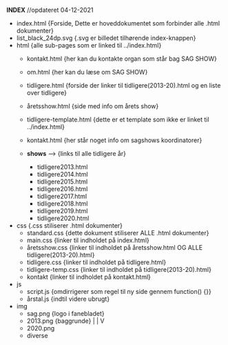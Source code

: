 **INDEX** //opdateret 04-12-2021

- index.html                    {Forside, Dette er hoveddokumentet som forbinder alle .html dokumenter}
- list_black_24dp.svg           {.svg er billedet tilhørende index-knappen}
- html                          {alle sub-pages som er linked til ../index.html}
    - kontakt.html              {her kan du kontakte organ som står bag SAG SHOW}
    - om.html                   {her kan du læse om SAG SHOW}
    - tidligere.html            {forside der linker til tidligere(2013-20).html og en liste over tidligere}
    - åretsshow.html            {side med info om årets show}
    - tidligere-template.html   {dette er et template som ikke er linket til ../index.html}
    - kontakt.html              {her står noget info om sagshows koordinatorer}

    - **shows** -->             {links til alle tidligere år}
        - tidligere2013.html
        - tidligere2014.html
        - tidligere2015.html
        - tidligere2016.html
        - tidligere2017.html
        - tidligere2018.html
        - tidligere2019.html
        - tidligere2020.html
- css                           {.css stiliserer .html dokumenter}
    - standard.css              {dette dokument stiliserer ALLE .html dokumenter}
    - main.css                  {linker til indholdet på index.html}
    - åretsshow.css             {linker til indholdet på åretsshow.html OG ALLE tidligere(2013-20).html}
    - tidligere.css             {linker til indholdet på tidligere.html}
    - tidligere-temp.css        {linker til indholdet på tidligere(2013-20).html}
    - kontakt                   {linker til indholdet på kontakt.html}
- js
    - script.js                 {omdirrigerer som regel til ny side gennem function() {}}
    - årstal.js                 {indtil videre ubrugt}
- img
    - sag.png                   {logo i fanebladet}
    - 2013.png                  {baggrunde}
    |
    |
    V
    - 2020.png
    + diverse
